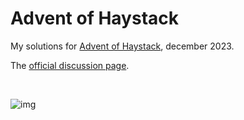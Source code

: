 # Advent of Haystack

My solutions for [Advent of Haystack](https://haystack.deepset.ai/advent-of-haystack), december 2023.

The [official discussion page](https://github.com/deepset-ai/haystack/discussions/6441).

<br>

![img](https://haystack.deepset.ai/blog/introducing-haystack-2-beta-and-advent/thumbnail.png)

<br>

